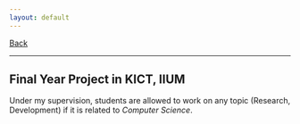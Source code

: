 ```yaml
---
layout: default
---
```


[Back](/teach.md)
* * *

## Final Year Project in KICT, IIUM
Under my supervision, students are allowed to work on any topic (Research, Development) if it is related to *Computer Science*.
